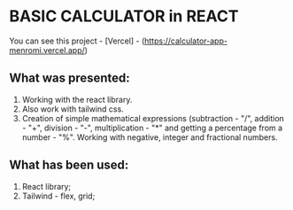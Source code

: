 # BASIC CALCULATOR in REACT

You can see this project - [Vercel] - (https://calculator-app-menromi.vercel.app/)

## What was presented:

1. Working with the react library.
2. Also work with tailwind css.
3. Creation of simple mathematical expressions (subtraction - "/", addition - "+", division - "-", multiplication - "\*" and getting a percentage from a number - "%". Working with negative, integer and fractional numbers.

## What has been used:

1. React library;
2. Tailwind - flex, grid;
